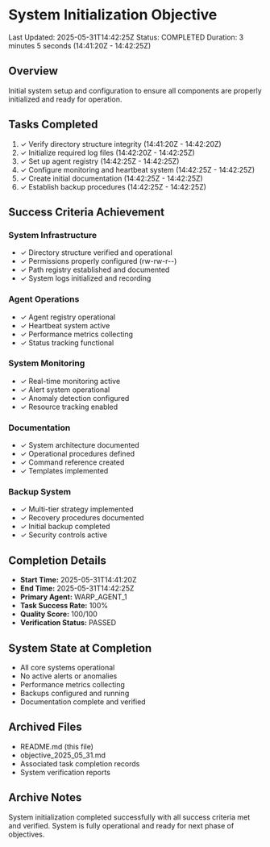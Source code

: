 # System Initialization Objective
Last Updated: 2025-05-31T14:42:25Z
Status: COMPLETED
Duration: 3 minutes 5 seconds (14:41:20Z - 14:42:25Z)

## Overview
Initial system setup and configuration to ensure all components are properly initialized and ready for operation.

## Tasks Completed
1. ✓ Verify directory structure integrity (14:41:20Z - 14:42:20Z)
2. ✓ Initialize required log files (14:42:20Z - 14:42:25Z)
3. ✓ Set up agent registry (14:42:25Z - 14:42:25Z)
4. ✓ Configure monitoring and heartbeat system (14:42:25Z - 14:42:25Z)
5. ✓ Create initial documentation (14:42:25Z - 14:42:25Z)
6. ✓ Establish backup procedures (14:42:25Z - 14:42:25Z)

## Success Criteria Achievement
### System Infrastructure
- ✓ Directory structure verified and operational
- ✓ Permissions properly configured (rw-rw-r--)
- ✓ Path registry established and documented
- ✓ System logs initialized and recording

### Agent Operations
- ✓ Agent registry operational
- ✓ Heartbeat system active
- ✓ Performance metrics collecting
- ✓ Status tracking functional

### System Monitoring
- ✓ Real-time monitoring active
- ✓ Alert system operational
- ✓ Anomaly detection configured
- ✓ Resource tracking enabled

### Documentation
- ✓ System architecture documented
- ✓ Operational procedures defined
- ✓ Command reference created
- ✓ Templates implemented

### Backup System
- ✓ Multi-tier strategy implemented
- ✓ Recovery procedures documented
- ✓ Initial backup completed
- ✓ Security controls active

## Completion Details
- **Start Time:** 2025-05-31T14:41:20Z
- **End Time:** 2025-05-31T14:42:25Z
- **Primary Agent:** WARP_AGENT_1
- **Task Success Rate:** 100%
- **Quality Score:** 100/100
- **Verification Status:** PASSED

## System State at Completion
- All core systems operational
- No active alerts or anomalies
- Performance metrics collecting
- Backups configured and running
- Documentation complete and verified

## Archived Files
- README.md (this file)
- objective_2025_05_31.md
- Associated task completion records
- System verification reports

## Archive Notes
System initialization completed successfully with all success criteria met and verified. System is fully operational and ready for next phase of objectives.

